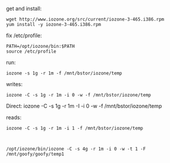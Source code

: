 get and install:

	wget http://www.iozone.org/src/current/iozone-3-465.i386.rpm
	yum install -y iozone-3-465.i386.rpm

fix /etc/profile:

	PATH=/opt/iozone/bin:$PATH
	source /etc/profile



run:

	iozone -s 1g -r 1m -f /mnt/bstor/iozone/temp

writes:

	iozone -C -s 1g -r 1m -i 0 -w -f /mnt/bstor/iozone/temp

Direct:
	iozone -C -s 1g -r 1m -I -i 0 -w -f /mnt/bstor/iozone/temp


reads:

	iozone -C -s 1g -r 1m -i 1 -f /mnt/bstor/iozone/temp



	/opt/iozone/bin/iozone -C -s 4g -r 1m -i 0 -w -t 1 -F /mnt/goofy/goofy/temp1
